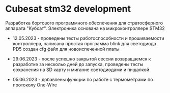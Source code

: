 # Cubesat stm32 development
Разработка бортового программного обеспечения для стратосферного аппарата "Кубсат". Электроника основана на микроконтроллере STM32

- 12.05.2023 - проведены тесты работоспособности и прошиваемости контроллера, написана простая программа blink для светодиода PD5
создан cfg файл для новоиспеченной платы

- 29.06.2023 - после успешно закрытой сессии возвращаемся к разработке за нескольо дней до запуска, проведены тесты сохранения 
на SD карту и мигание светодиодами и пищалкой 

- 05.06.2023 - добавлены функции по работе  с термометрами по протоколу One-Wire
